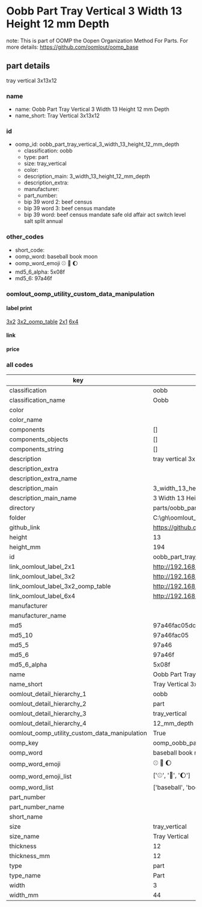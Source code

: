 # Oobb Part Tray Vertical 3 Width 13 Height 12 mm Depth  

note: This is part of OOMP the Oopen Organization Method For Parts. For more details: https://github.com/oomlout/oomp_base

##  part details
  



tray vertical 3x13x12



### name
* name: Oobb Part Tray Vertical 3 Width 13 Height 12 mm Depth
* name_short: Tray Vertical 3x13x12 
### id
* oomp_id: oobb_part_tray_vertical_3_width_13_height_12_mm_depth
  * classification: oobb
  * type: part
  * size: tray_vertical
  * color: 
  * description_main: 3_width_13_height_12_mm_depth
  * description_extra: 
  * manufacturer: 
  * part_number: 
  * bip 39 word 2: beef census
  * bip 39 word 3: beef census mandate
  * bip 39 word: beef census mandate safe old affair act switch level salt split annual

### other_codes
* short_code: 
* oomp_word: baseball book moon
* oomp_word_emoji :baseball: :book: :moon:
* md5_6_alpha: 5x08f
* md5_6: 97a46f






### oomlout_oomp_utility_custom_data_manipulation
#### label print
[3x2](http://192.168.1.245:1112/?label=oomp%205x08f)
[3x2_oomp_table](http://192.168.1.108:1112/?label=oomp%205x08f)
[2x1](http://192.168.1.242:1112/?label=oomp%205x08f)
[6x4](http://192.168.1.55:1112/?label=oomp%205x08f)    

#### link

                              

#### price







### all codes 
| key | value |  
| --- | --- |  
| classification | oobb |  
| classification_name | Oobb |  
| color |  |  
| color_name |  |  
| components | [] |  
| components_objects | [] |  
| components_string | [] |  
| description | tray vertical 3x13x12 |  
| description_extra |  |  
| description_extra_name |  |  
| description_main | 3_width_13_height_12_mm_depth |  
| description_main_name | 3 Width 13 Height 12 mm Depth |  
| directory | parts/oobb_part_tray_vertical_3_width_13_height_12_mm_depth |  
| folder | C:\gh\oomlout_oobb_version_4_generated_parts\parts\oobb_part_tray_vertical_3_width_13_height_12_mm_depth |  
| github_link | https://github.com/oomlout/oomlout_oomp_part_src/tree/main/parts/oobb_part_tray_vertical_3_width_13_height_12_mm_depth |  
| height | 13 |  
| height_mm | 194 |  
| id | oobb_part_tray_vertical_3_width_13_height_12_mm_depth |  
| link_oomlout_label_2x1 | http://192.168.1.242:1112/?label=oomp%205x08f |  
| link_oomlout_label_3x2 | http://192.168.1.245:1112/?label=oomp%205x08f |  
| link_oomlout_label_3x2_oomp_table | http://192.168.1.108:1112/?label=oomp%205x08f |  
| link_oomlout_label_6x4 | http://192.168.1.55:1112/?label=oomp%205x08f |  
| manufacturer |  |  
| manufacturer_name |  |  
| md5 | 97a46fac05dc204c114d0be10e0950a0 |  
| md5_10 | 97a46fac05 |  
| md5_5 | 97a46 |  
| md5_6 | 97a46f |  
| md5_6_alpha | 5x08f |  
| name | Oobb Part Tray Vertical 3 Width 13 Height 12 mm Depth |  
| name_short | Tray Vertical 3x13x12  |  
| oomlout_detail_hierarchy_1 | oobb |  
| oomlout_detail_hierarchy_2 | part |  
| oomlout_detail_hierarchy_3 | tray_vertical |  
| oomlout_detail_hierarchy_4 | 12_mm_depth |  
| oomlout_oomp_utility_custom_data_manipulation | True |  
| oomp_key | oomp_oobb_part_tray_vertical_3_width_13_height_12_mm_depth |  
| oomp_word | baseball book moon |  
| oomp_word_emoji | :baseball: :book: :moon: |  
| oomp_word_emoji_list | [':baseball:', ':book:', ':moon:'] |  
| oomp_word_list | ['baseball', 'book', 'moon'] |  
| part_number |  |  
| part_number_name |  |  
| short_name |  |  
| size | tray_vertical |  
| size_name | Tray Vertical |  
| thickness | 12 |  
| thickness_mm | 12 |  
| type | part |  
| type_name | Part |  
| width | 3 |  
| width_mm | 44 |  
